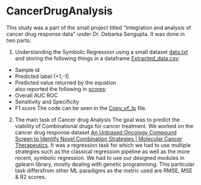# CancerDrugAnalysis
This study was a part of the small project titled "Integration and analysis of cancer drug response data" under Dr. Debarka Sengupta.
It was done in two parts:
1) Understanding the Symbolic Regression using a small dataset [data.txt](data.txt) and storing the following things in a dataframe [Extracted_data.csv](Extracted_data.csv): 
- Sample id
- Predicted label (+1,-1)
- Predicted value returned by the equation\
also reported the following in [scores](scores):
- Overall AUC ROC
- Sensitivity and Specificity
- F1 score
The code can be seen in the [Copy_of_Ip](Copy_of_Ip.ipynb) file.
2) The main task of Cancer drug Analysis
The goal was to predict the viability of Combinational drugs for cancer treatment. We worked on the cancer drug response dataset [An Unbiased Oncology Compound Screen to Identify Novel Combination Strategies | Molecular Cancer Therapeutics](https://aacrjournals.org/mct/article/15/6/1155/92159/An-Unbiased-Oncology-Compound-Screen-to-Identify). 
It was a regression task for which we had to use multiple strategies such as the classical regression pipeline as well as the more recent, symbolic regression. We had to use our designed modules in gplearn library, mostly dealing with genetic programming. This particular task differsfrom other ML paradigms as the metric used are RMSE, MSE & R2 scores.
